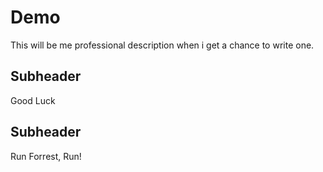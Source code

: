 # Demo

This will be me professional description when i get a chance to write one.

## Subheader
Good Luck


## Subheader

Run Forrest, Run!
